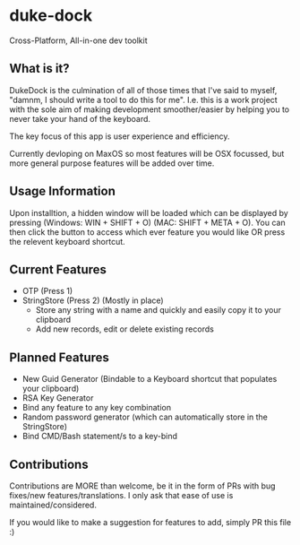 # duke-dock
Cross-Platform, All-in-one dev toolkit

## What is it?
DukeDock is the culmination of all of those times that I've said to myself, "damnm, I should write a tool to do this for me". 
I.e. this is a work project with the sole aim of making development smoother/easier by helping you to never take your hand of the keyboard.

The key focus of this app is user experience and efficiency.

Currently devloping on MaxOS so most features will be OSX focussed, but more general purpose features will be added over time.

## Usage Information
Upon installtion, a hidden window will be loaded which can be displayed by pressing (Windows: WIN + SHIFT + O) (MAC: SHIFT + META + O).
You can then click the button to access which ever feature you would like OR press the relevent keyboard shortcut.

## Current Features
- OTP (Press 1)
- StringStore (Press 2) (Mostly in place)
  - Store any string with a name and quickly and easily copy it to your clipboard 
  - Add new records, edit or delete existing records

## Planned Features
- New Guid Generator (Bindable to a Keyboard shortcut that populates your clipboard)
- RSA Key Generator 
- Bind any feature to any key combination
- Random password generator (which can automatically store in the StringStore)
- Bind CMD/Bash statement/s to a key-bind

## Contributions
Contributions are MORE than welcome, be it in the form of PRs with bug fixes/new features/translations.
I only ask that ease of use is maintained/considered. 

If you would like to make a suggestion for features to add, simply PR this file :)

